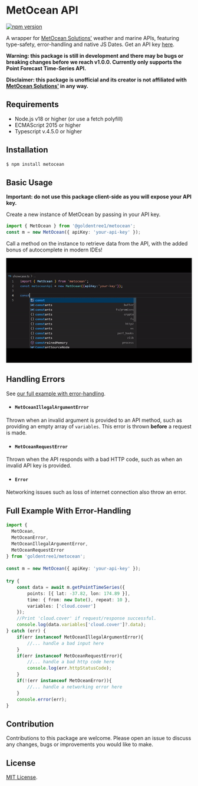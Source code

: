 # MetOcean API
[![npm version](https://badge.fury.io/js/%40goldentree1%2Fmetocean.svg)](https://www.npmjs.com/package/metocean)

A wrapper for [MetOcean Solutions'](https://forecast-docs.metoceanapi.com/docs/#/getting-started) weather and marine APIs, featuring type-safety, error-handling and native JS Dates. Get an API key [here](https://console.metoceanapi.com/).

<b>Warning: this package is still in development and there may be bugs or breaking changes before we reach v1.0.0. Currently only supports the Point Forecast Time-Series API.</b>

<b>Disclaimer: this package is unofficial and its creator is not affiliated with
[MetOcean Solutions'](https://www.metocean.co.nz/) in any way. </b>

## Requirements
- Node.js v18 or higher (or use a fetch polyfill)
- ECMAScript 2015 or higher
- Typescript v.4.5.0 or higher

## Installation
```bash
$ npm install metocean
```

## Basic Usage
<b>Important: do not use this package client-side as you will expose your API key.</b>

Create a new instance of MetOcean by passing in your API key. 
```ts
import { MetOcean } from '@goldentree1/metocean';
const m = new MetOcean({ apiKey: 'your-api-key' });
```
Call a method on the instance to retrieve data from the API, with the added bonus of autocomplete in modern IDEs!

![](https://github.com/goldentree1/node-metocean/blob/main/showcase.gif)

## Handling Errors
See [our full example with error-handling](#full-example-with-error-handling).

- #### `MetOceanIllegalArgumentError`
Thrown when an invalid argument is provided to an API method, such as providing an empty array of `variables`. This error is thrown <b>before</b> a request is made.

- #### `MetOceanRequestError`
Thrown when the API responds with a bad HTTP code, such as when an invalid API key is provided.

- #### `Error`
Networking issues such as loss of internet connection also throw an error.

## Full Example With Error-Handling 
```ts
import {
  MetOcean, 
  MetOceanError,
  MetOceanIllegalArgumentError,
  MetOceanRequestError
} from 'goldentree1/metocean';

const m = new MetOcean({ apiKey: 'your-api-key' });

try {
    const data = await m.getPointTimeSeries({
        points: [{ lat: -37.82, lon: 174.89 }],
        time: { from: new Date(), repeat: 10 },
        variables: ['cloud.cover']
    });
    //Print 'cloud.cover' if request/response successful.
    console.log(data.variables['cloud.cover']?.data);
} catch (err) {
    if(err instanceof MetOceanIllegalArgumentError){
        //... handle a bad input here
    }
    if(err instanceof MetOceanRequestError){
        //... handle a bad http code here
        console.log(err.httpStatusCode);
    }
    if(!(err instanceof MetOceanError)){
        //... handle a networking error here
    }
    console.error(err);
}
```

## Contribution
Contributions to this package are welcome. Please open an issue to discuss any changes, bugs or improvements you would like to make.

## License
[MIT License](https://github.com/goldentree1/node-metocean/blob/main/LICENSE).
